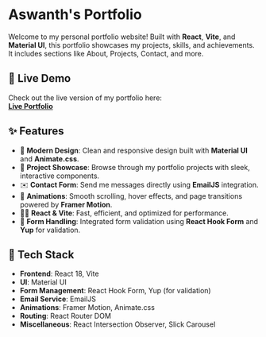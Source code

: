 # Aswanth's Portfolio

Welcome to my personal portfolio website! Built with **React**, **Vite**, and **Material UI**, this portfolio showcases my projects, skills, and achievements. It includes sections like About, Projects, Contact, and more.

## 🚀 Live Demo

Check out the live version of my portfolio here:  
[**Live Portfolio**](https://aswanthck.netlify.app/)

## ✨ Features

- 🌟 **Modern Design**: Clean and responsive design built with **Material UI** and **Animate.css**.
- 📁 **Project Showcase**: Browse through my portfolio projects with sleek, interactive components.
- ✉️ **Contact Form**: Send me messages directly using **EmailJS** integration.
- 🎥 **Animations**: Smooth scrolling, hover effects, and page transitions powered by **Framer Motion**.
- 🧑‍💻 **React & Vite**: Fast, efficient, and optimized for performance.
- 📝 **Form Handling**: Integrated form validation using **React Hook Form** and **Yup** for validation.

## 🧰 Tech Stack

- **Frontend**: React 18, Vite
- **UI**: Material UI
- **Form Management**: React Hook Form, Yup (for validation)
- **Email Service**: EmailJS
- **Animations**: Framer Motion, Animate.css
- **Routing**: React Router DOM
- **Miscellaneous**: React Intersection Observer, Slick Carousel


